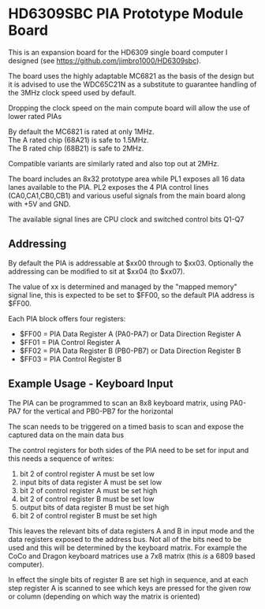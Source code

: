 # HD6309SBC PIA Prototype Module Board

This is an expansion board for the HD6309 
single board computer I designed (see 
https://github.com/jimbro1000/HD6309sbc).

The board uses the highly adaptable
MC6821 as the basis of the design but it
is advised to use the WDC65C21N as a 
substitute to guarantee handling of the
3MHz clock speed used by default.

Dropping the clock speed on the main
compute board will allow the use of
lower rated PIAs

By default the MC6821 is rated at only
1MHz.  
The A rated chip (68A21) is safe to 1.5MHz.  
The B rated chip (68B21) is safe to 2MHz.

Compatible variants are similarly rated
and also top out at 2MHz.

The board includes an 8x32 prototype area
while PL1 exposes all 16 data lanes
available to the PIA. PL2 exposes the
4 PIA control lines (CA0,CA1,CB0,CB1) and
various useful signals from the main
board along with +5V and GND.

The available signal lines are CPU clock
and switched control bits Q1-Q7

## Addressing

By default the PIA is addressable at $xx00 
through to $xx03. Optionally the addressing
can be modified to sit at $xx04 (to $xx07).

The value of xx is determined and managed by
the "mapped memory" signal line, this is
expected to be set to $FF00, so the default
PIA address is $FF00.

Each PIA block offers four registers:

* $FF00 = PIA Data Register A (PA0-PA7) or
Data Direction Register A
* $FF01 = PIA Control Register A
* $FF02 = PIA Data Register B (PB0-PB7) or
Data Direction Register B
* $FF03 = PIA Control Register B

## Example Usage - Keyboard Input

The PIA can be programmed to scan an 8x8
keyboard matrix, using PA0-PA7 for the
vertical and PB0-PB7 for the horizontal

The scan needs to be triggered on a timed
basis to scan and expose the captured data
on the main data bus

The control registers for both sides of
the PIA need to be set for input and this
needs a sequence of writes:

1. bit 2 of control register A must be
set low
2. input bits of data register A must
be set low
3. bit 2 of control register A must be
set high
4. bit 2 of control register B must be
set low
5. output bits of data register B must
be set high
6. bit 2 of control register B must be
set high

This leaves the relevant bits of data
registers A and B in input mode and 
the data registers exposed to the
address bus. Not all of the bits need
to be used and this will be determined
by the keyboard matrix. For example
the CoCo and Dragon keyboard matrices
use a 7x8 matrix (this *is* a 6809 based
computer).

In effect the single bits of register B
are set high in sequence, and at each
step register A is scanned to see which
keys are pressed for the given row or
column (depending on which way the 
matrix is oriented)